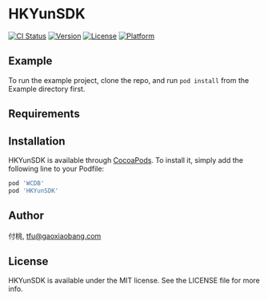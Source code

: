 # HKYunSDK

[![CI Status](https://img.shields.io/travis/付桃/HKYunSDK.svg?style=flat)](https://travis-ci.org/付桃/HKYunSDK)
[![Version](https://img.shields.io/cocoapods/v/HKYunSDK.svg?style=flat)](https://cocoapods.org/pods/HKYunSDK)
[![License](https://img.shields.io/cocoapods/l/HKYunSDK.svg?style=flat)](https://cocoapods.org/pods/HKYunSDK)
[![Platform](https://img.shields.io/cocoapods/p/HKYunSDK.svg?style=flat)](https://cocoapods.org/pods/HKYunSDK)

## Example

To run the example project, clone the repo, and run `pod install` from the Example directory first.

## Requirements

## Installation

HKYunSDK is available through [CocoaPods](https://cocoapods.org). To install
it, simply add the following line to your Podfile:

```ruby
pod 'WCDB'
pod 'HKYunSDK'
```

## Author

付桃, tfu@gaoxiaobang.com

## License

HKYunSDK is available under the MIT license. See the LICENSE file for more info.
